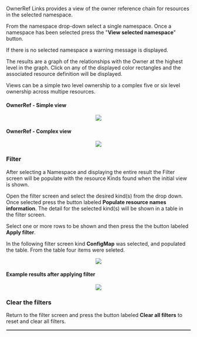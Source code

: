 

OwnerRef Links provides a view of the owner reference chain for resources in the selected namespace.  

From the namespace drop-down select a single namespace.  Once a namespace has been selected press the "__View selected namespace__" button. 

If there is no selected namespace a warning message is displayed. 

The results are a graph of the relationships with the Owner at the highest level in the graph.  Click on any of the displayed color rectangles and the associated resource definition will be displayed.

Views can be a simple two level ownership to a complex five or six level ownership across multipe resources.

#### OwnerRef - Simple view


<p align="center">
  <img style="float: center;" src="https://raw.githubusercontent.com/k8svisual/vpk-docs/master/docs/images/tab_ownerref.png">
</p>


#### OwnerRef - Complex view

<p align="center">
  <img style="float: center;" src="https://raw.githubusercontent.com/k8svisual/vpk-docs/master/docs/images/tab_ownerref2.png">
</p>


### Filter 

After selecting a Namespace and displaying the entire result the Filter screen will be populate with the resource Kinds 
found when the initial view is shown.  

Open the filter screen and select the desired kind(s) from the drop down.  Once selected press the 
button labeled __Populate resource names information__.  The detail for the selected kind(s) will be shown in a table in the filter screen.

Select one or more rows to be shown and then press the the button labeled __Apply filter__.  

In the following filter screen kind __ConfigMap__ was selected, and populated the table.  From the table four items 
were seleted. 

<p align="center">
  <img style="float: center;" src="https://raw.githubusercontent.com/k8svisual/vpk-docs/master/docs/images/tab_ownerref_filter.png">
</p>

#### Example results after applying filter

<p align="center">
  <img style="float: center;" src="https://raw.githubusercontent.com/k8svisual/vpk-docs/master/docs/images/tab_ownerref_filter_results.png">
</p>



### Clear the filters

Return to the filter screen and press the button labeled __Clear all filters__ to reset and clear all filters.



<hr style="border:1px solid #aaaaaa">